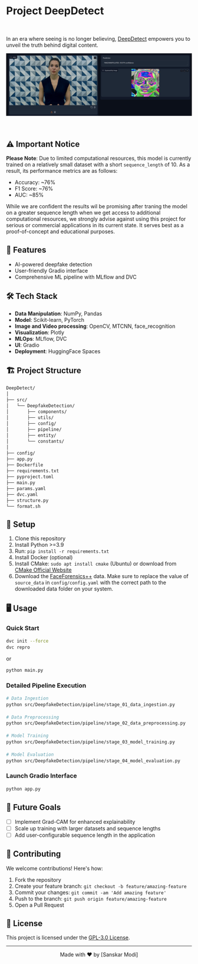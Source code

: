 # Project DeepDetect

<br/>

In an era where seeing is no longer believing, [DeepDetect](https://huggingface.co/spaces/SanskarModi/DeepDetect) empowers you to unveil the truth behind digital content.

[![DeepDetect App](https://github.com/sanskarmodi8/DeepDetect/blob/main/.github_assets/app.png?raw=true)](https://huggingface.co/spaces/SanskarModi/DeepDetect)


<br/>

## ⚠️ Important Notice

**Please Note**: Due to limited computational resources, this model is currently trained on a relatively small dataset with a short `sequence_length` of 10. As a result, its performance metrics are as follows:
- Accuracy: ~76%
- F1 Score: ~76%
- AUC: ~85%

While we are confident the results wil be promising after traning the model on a greater sequence length when we get access to additional computational resources, we strongly advise against using this project for serious or commercial applications in its current state. It serves best as a proof-of-concept and educational purposes.

## 🚀 Features

- AI-powered deepfake detection
- User-friendly Gradio interface
- Comprehensive ML pipeline with MLflow and DVC

## 🛠️ Tech Stack

- **Data Manipulation**: NumPy, Pandas
- **Model**: Scikit-learn, PyTorch
- **Image and Video processing**: OpenCV, MTCNN, face_recognition
- **Visualization**: Plotly
- **MLOps**: MLflow, DVC
- **UI**: Gradio
- **Deployment**: HuggingFace Spaces

## 🏗️ Project Structure

```
DeepDetect/
│
├── src/
│   └── DeepfakeDetection/
│       ├── components/
│       ├── utils/
│       ├── config/
│       ├── pipeline/
│       ├── entity/
│       └── constants/
│
├── config/
├── app.py
├── Dockerfile
├── requirements.txt
├── pyproject.toml
├── main.py
├── params.yaml
├── dvc.yaml
├── structure.py
└── format.sh
```

## 🚀 Setup

1. Clone this repository
2. Install Python >=3.9
3. Run: `pip install -r requirements.txt`
4. Install Docker (optional)
5. Install CMake: `sudo apt install cmake` (Ubuntu) or download from [CMake Official Website](https://cmake.org/download/)
6. Download the [FaceForensics++](https://github.com/ondyari/FaceForensics) data. Make sure to replace the value of `source_data` in `config/config.yaml` with the correct path to the downloaded data folder on your system.

## 🖥️ Usage

### Quick Start

```bash
dvc init --force
dvc repro
```

or

```bash
python main.py
```

### Detailed Pipeline Execution

```bash
# Data Ingestion
python src/DeepfakeDetection/pipeline/stage_01_data_ingestion.py

# Data Preprocessing
python src/DeepfakeDetection/pipeline/stage_02_data_preprocessing.py

# Model Training
python src/DeepfakeDetection/pipeline/stage_03_model_training.py

# Model Evaluation
python src/DeepfakeDetection/pipeline/stage_04_model_evaluation.py
```

### Launch Gradio Interface

```bash
python app.py
```

## 🔮 Future Goals

- [ ] Implement Grad-CAM for enhanced explainability
- [ ] Scale up training with larger datasets and sequence lengths
- [ ] Add user-configurable sequence length in the application

## 🤝 Contributing

We welcome contributions! Here's how:

1. Fork the repository
2. Create your feature branch: `git checkout -b feature/amazing-feature`
3. Commit your changes: `git commit -am 'Add amazing feature'`
4. Push to the branch: `git push origin feature/amazing-feature`
5. Open a Pull Request

## 📄 License

This project is licensed under the [GPL-3.0 License](https://www.gnu.org/licenses/gpl-3.0.en.html).

---

<p align="center">
  Made with ❤️ by [Sanskar Modi]
</p>
